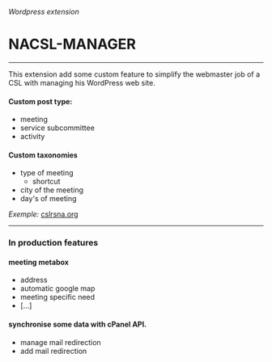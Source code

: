 *Wordpress extension*
# NACSL-MANAGER
***

This extension add some custom feature to simplify the webmaster job of a CSL with managing his WordPress web site.

#### Custom post type:
- meeting
- service subcommittee
- activity

#### Custom taxonomies
- type of meeting
  - shortcut
- city of the meeting
- day's of meeting

*Exemple:*
[cslrsna.org](https://cslrsna.org)

***
### In production features

#### meeting metabox
- address
- automatic google map
- meeting specific need
- [...]

#### synchronise some data with cPanel API.
- manage mail redirection
- add mail redirection
